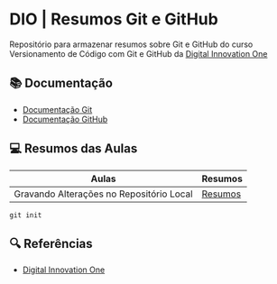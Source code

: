 # DIO | Resumos Git e GitHub

Repositório para armazenar resumos sobre Git e GitHub do curso Versionamento de Código com Git e GitHub da [Digital Innovation One](https://www.dio.me/)

## 📚 Documentação
- [Documentação Git](https://git-scm.com/doc)
- [Documentação GitHub](https://docs.github.com/)

## 💻 Resumos das Aulas
| Aulas | Resumos |
|-------|---------|
| Gravando Alterações no Repositório Local | [Resumos](https://web.dio.me/course/406684a4-396d-4160-94b9-ead934e18564/learning/599dd3dd-d189-474f-a55c-22f37b4472da?autoplay=1&back=%2Ftrack%2Fbradesco-java-cloud-native) |

```
git init
```

## 🔍 Referências
- [Digital Innovation One](https://www.dio.me/)